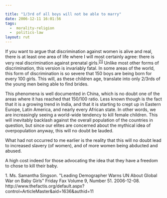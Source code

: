 ```yaml
---

title: "1/3rd of all boys will not be able to marry"
date: 2006-12-11 16:01:56
tags:
  -  morality-religion
  -  politics-law
layout: rut
---
```


If you want to argue that discrimination against women is alive and real, there is at least one area of life where I will most certainly agree: there is very real discrimination against prenatal girls.<sup>[\[1\]][ref1]</sup>  Unlike most other forms of discrimination, this version is invariably fatal.  In some areas of the world, this form of discrimination is so severe that 150 boys are being born for every 100 girls.  This will, as these children age, translate into only 2/3rds of the young men being able to find brides.

This phenomena is well documented in China, which is no doubt one of the areas where it has reached that 150/100 ratio. Less known though is the fact that it is a growing trend in India, and that it is starting to crept up in Eastern Europe, Latin America, and nearly every African state.  In other words, we are increasingly seeing a world-wide tendency to kill female children.  This will inevitably backlash against the overall population of the countries in question, but since our elites are concerned about the mythical idea of overpopulation anyway, this will no doubt be lauded.

What had not occurred to me earlier is the reality that this will no doubt lead to increased slavery (of women), and of more women being abducted and abused.

A high cost indeed for those advocating the idea that they have a freedom to chose to kill their baby. 

<div markdown="1" class="postrefs">
1.  Ms. Samantha Singson.  "Leading Demographer Warns UN About Global War on Baby Girls" Friday Fax Volume 9, Number 51.  2006-12-08.  http://www.thefactis.org/default.aspx?control=ArticleMaster&aid=1636&authid=11
</div>

[ref1]: http://www.thefactis.org/default.aspx?control=ArticleMaster&aid=1636&authid=11 "Leading Demographer Warns UN About Global War on Baby Girls"

